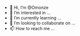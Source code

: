 - 👋 Hi, I’m @Omonze
- 👀 I’m interested in ...
- 🌱 I’m currently learning ...
- 💞️ I’m looking to collaborate on ...
- 📫 How to reach me ...

<!---
Omonze/Omonze is a ✨ special ✨ repository because its `README.md` (this file) appears on your GitHub profile.
You can click the Preview link to take a look at your changes.
--->
